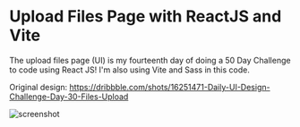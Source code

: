 ﻿# Upload Files Page with ReactJS and Vite

The upload files page (UI) is my fourteenth day of doing a 50 Day Challenge to code using React JS! I'm also using Vite and Sass in this code.

Original design: https://dribbble.com/shots/16251471-Daily-UI-Design-Challenge-Day-30-Files-Upload

![screenshot](https://github.com/auliaptru/fe_react_upload_file/assets/102896996/ce2154c6-6e99-41e1-8724-c5d41161d4cf)
